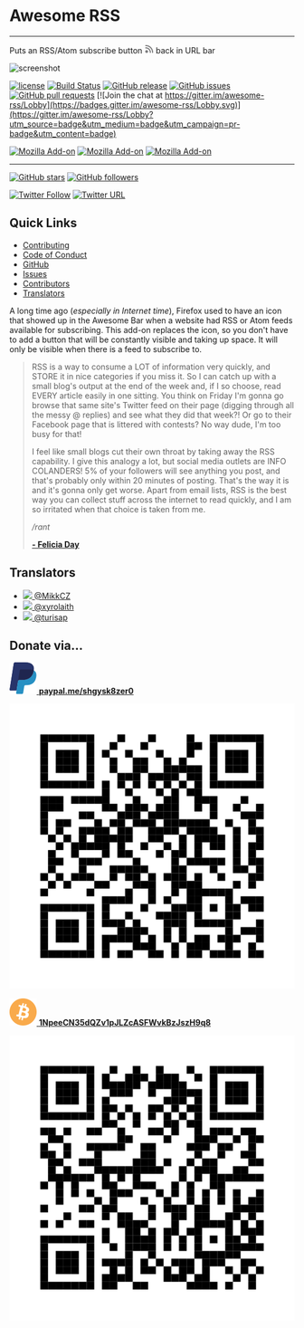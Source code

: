 # Awesome RSS
- - -
Puts an RSS/Atom subscribe button <img src="./icons/subscribe-64.svg" height="16" width="16" alt="RSS icon"/> back in URL bar

![screenshot](https://i.imgur.com/INswaGS.png)

[![license](https://img.shields.io/github/license/shgysk8zer0/awesome-rss.svg)](./LICENSE)
[![Build Status](https://travis-ci.org/shgysk8zer0/awesome-rss.svg?branch=master)](https://travis-ci.org/shgysk8zer0/awesome-rss)
[![GitHub release](https://img.shields.io/github/release/shgysk8zer0/awesome-rss.svg)](https://github.com/shgysk8zer0/awesome-rss/releases)
[![GitHub issues](https://img.shields.io/github/issues/shgysk8zer0/awesome-rss.svg)](https://github.com/shgysk8zer0/awesome-rss/issues)
[![GitHub pull requests](https://img.shields.io/github/issues-pr/shgysk8zer0/awesome-rss.svg)](https://github.com/shgysk8zer0/awesome-rss/pulls)
[![Join the chat at https://gitter.im/awesome-rss/Lobby](https://badges.gitter.im/awesome-rss/Lobby.svg)](https://gitter.im/awesome-rss/Lobby?utm_source=badge&utm_medium=badge&utm_campaign=pr-badge&utm_content=badge)

[![Mozilla Add-on](https://img.shields.io/amo/v/awesome-rss.svg)](https://addons.mozilla.org/en-US/firefox/addon/awesome-rss/)
[![Mozilla Add-on](https://img.shields.io/amo/users/awesome-rss.svg)](https://addons.mozilla.org/en-US/firefox/addon/awesome-rss/statistics/)
[![Mozilla Add-on](https://img.shields.io/amo/stars/awesome-rss.svg)](https://addons.mozilla.org/en-US/firefox/addon/awesome-rss/reviews/)

<!--
[![Chrome Web Store](https://img.shields.io/chrome-web-store/v/nimelepbpejjlbmoobocpfnjhihnpked.svg)]()
[![Chrome Web Store](https://img.shields.io/chrome-web-store/rating-count/nimelepbpejjlbmoobocpfnjhihnpked.svg)]()
[![Chrome Web Store](https://img.shields.io/chrome-web-store/stars/nimelepbpejjlbmoobocpfnjhihnpked.svg)]()
-->
- - -

[![GitHub stars](https://img.shields.io/github/stars/shgysk8zer0/awesome-rss.svg?style=social&label=Star&logo=github)](https://github.com/shgysk8zer0/awesome-rss#fork-destination-box)
[![GitHub followers](https://img.shields.io/github/followers/shgysk8zer0.svg?style=social&label=Follow&logo=github)](https://github.com/shgysk8zer0)

[![Twitter Follow](https://img.shields.io/twitter/follow/shgysk8zer0.svg?style=social&label=Follow&logo=twitter)](https://twitter.com/shgysk8zer0)
[![Twitter URL](https://img.shields.io/twitter/url/http/shields.io.svg?style=social&logo=twitter)](https://twitter.com/intent/tweet?text=shgysk8zer0%2Fawesome-rss%3A%20Puts%20an%20RSS%2FAtom%20subscribe%20button%20back%20in%20URL%20bar&url=https%3A%2F%2Fgithub.com%2Fshgysk8zer0%2Fawesome-rss&original_referer=)


## Quick Links
- [Contributing](./docs/CONTRIBUTING.md)
- [Code of Conduct](./docs/CODE_OF_CONDUCT.md)
- [GitHub](https://github.com/shgysk8zer0/awesome-rss)
- [Issues](https://github.com/awesome-rss/issues)
- [Contributors](https://github.com/awesome-rss/contributors)
- [Translators](#translators)

A long time ago (*especially in Internet time*), Firefox used to have an icon
that showed up in the Awesome Bar when a website had RSS or Atom feeds
available for subscribing. This add-on replaces the icon, so you don't have
to add a button that will be constantly visible and taking up space. It will
only be visible when there is a feed to subscribe to.

> RSS is a way to consume a LOT of information very quickly, and STORE it in nice
> categories if you miss it. So I can catch up with a small blog's output at the
> end of the week and, if I so choose, read EVERY article easily in one sitting.
> You think on Friday I'm gonna go browse that same site's Twitter feed on their
> page (digging through all the messy @ replies) and see what they did that week?!
> Or go to their Facebook page that is littered with contests? No way dude, I'm
> too busy for that!
>
> I feel like small blogs cut their own throat by taking away the RSS capability.
> I give this analogy a lot, but social media outlets are INFO COLANDERS! 5% of
> your followers will see anything you post, and that's probably only within 20
> minutes of posting. That's the way it is and it's gonna only get worse. Apart
> from email lists, RSS is the best way you can collect stuff across the internet
> to read quickly, and I am so irritated when that choice is taken from me.
>
> */rant*
>
> [**- Felicia Day**](https://plus.google.com/+FeliciaDay/posts/DsSLwxjojmj)

## Translators
- [![](https://github.com/MikkCZ.png?size=24) @MikkCZ](https://github.com/MikkCZ)
- [![](https://github.com/xyrolaith.png?size=24) @xyrolaith](https://github.com/xyrolaith)
- [![](https://github.com/turisap.png?size=24) @turisap](https://github.com/turisap)

## Donate via...
[![PayPal](./img/paypal.svg) **paypal.me/shgysk8zer0**](https://paypal.me/shgysk8zer0)

[![paypal-qr](./img/paypal-qr.svg)](https://www.paypal.me/shgysk8zer0)

[![BitCoin](./img/bitcoin.svg) **1NpeeCN35dQZv1pJLZcASFWvkBzJszH9q8**](bitcoin:1NpeeCN35dQZv1pJLZcASFWvkBzJszH9q8)

[![bitcoin:1NpeeCN35dQZv1pJLZcASFWvkBzJszH9q8](./img/bitcoin-qr.svg)](bitcoin:1NpeeCN35dQZv1pJLZcASFWvkBzJszH9q8)
